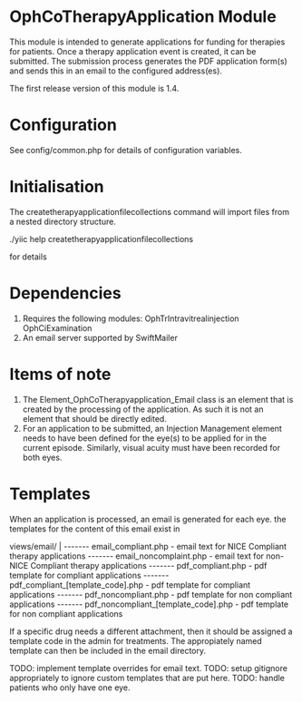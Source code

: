 OphCoTherapyApplication Module
==============================

This module is intended to generate applications for funding for therapies for patients. Once a therapy application event
is created, it can be submitted. The submission process generates the PDF application form(s) and sends this in an email
to the configured address(es).

The first release version of this module is 1.4.

Configuration
=============

See config/common.php for details of configuration variables.

Initialisation
==============

The createtherapyapplicationfilecollections command will import files from a nested directory structure.

./yiic help createtherapyapplicationfilecollections

for details

Dependencies
============

1. Requires the following modules:
	OphTrIntravitrealinjection
	OphCiExamination
2. An email server supported by SwiftMailer

Items of note
=============

1. The Element_OphCoTherapyapplication_Email class is an element that is created by the processing of the application.
As such it is not an element that should be directly edited.
2. For an application to be submitted, an Injection Management element needs to have been defined for the eye(s) to be
applied for in the current episode. Similarly, visual acuity must have been recorded for both eyes.

Templates
=========

When an application is processed, an email is generated for each eye. the templates for the content of this email exist in

views/email/
	|
	\------- email_compliant.php  - email text for NICE Compliant therapy applications
	\------- email_noncomplaint.php - email text for non-NICE Compliant therapy applications
	\------- pdf_compliant.php - pdf template for compliant applications
	\------- pdf_compliant_[template_code].php - pdf template for compliant applications
	\------- pdf_noncompliant.php - pdf template for non compliant applications
	\------- pdf_noncompliant_[template_code].php - pdf template for non compliant applications

If a specific drug needs a different attachment, then it should be assigned a template code in the admin for treatments.
The appropiately named template can then be included in the email directory.

TODO: implement template overrides for email text.
TODO: setup gitignore appropriately to ignore custom templates that are put here.
TODO: handle patients who only have one eye.